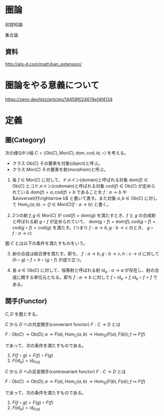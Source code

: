 # 圏論
前提知識:

集合論

## 資料
http://alg-d.com/math/kan_extension/

# 圏論をやる意義について
https://zenn.dev/lotz/articles/14458f024674e14f4134

# 定義
## 圏(Category)

次の様な6つ組 $C = \langle \mathrm{Ob}(C), \mathrm{Mor}(C), \mathrm{dom}, \mathrm{cod}, \mathrm{id}, \circ \rangle$ を考える。 

- クラス $\mathrm{Ob}(C)$ その要素を対象(object)と呼ぶ。
- クラス $\mathrm{Mor}(C)$ その要素を射(morphism)と呼ぶ。


1. 各 $f\in \mathrm{Mor}(C)$ に対して、ドメイン(domain)と呼ばれる対象 $\mathrm{dom}(f)\in \mathrm{Ob}(C)$ とコドメイン(codomain)と呼ばれる対象 $\mathrm{cod}(f)\in \mathrm{Ob}(C)$ が定められている $\mathrm{dom}(f)=a,\mathrm{cod}(f)=b$ であることを $f:a\rightarrow b$ や $a\overset{f}\rightarrow b$ と書いて表す。また対象 $a,b \in \mathrm{Ob}(C)$ に対して $\mathrm{Hom}_C(a,b) := \lbrace f\in \mathrm{Mor}(C)| f:a\rightarrow b\rbrace$ と書く。

2. 2つの射 $f,g \in \mathrm{Mor}(C)$ が $\mathrm{cod}(f) = \mathrm{dom}(g)$ を満たすとき、$f$ と $g$ の合成射と呼ばれる射  $g \circ f$ が定められていて、 $\mathrm{dom}(g \circ f) = \mathrm{dom}(f), \mathrm{cod}(g \circ f) = \mathrm{cod}(g \circ f) = \mathrm{cod}(g)$ を満たす。(つまり $f:a\rightarrow b, g:b\rightarrow c$ のとき、 $g \circ f: a \rightarrow c$)


圏 $C$ とは以下の条件を満たすものをいう。

3. 射の合成は結合律を満たす。即ち、 $f:a\rightarrow b, g:b\rightarrow c, h:c\rightarrow d$ に対して $(h \circ g) \circ f = h \circ (g \circ f)$ が成り立つ。

4. 各 $a \in \mathrm{Ob}(C)$ に対して、恒等射と呼ばれる射 $\mathrm{id}_a :a\rightarrow a$ が存在し、射の合成に関する単位元となる。即ち $f: a\rightarrow b$ に対して $f\circ \mathrm{id}_a = f, \mathrm{id}_b \circ f = f$ である。

## 関手(Functor)

$C,D$ を圏とする。

$C$ から $D$ への共変関手(converiant functor) $F:C\rightarrow D$ とは 

$F:\mathrm{Ob}(C) \rightarrow \mathrm{Ob}(D); a \rightarrow F(a), \mathrm{Hom}_C(a, b) \rightarrow \mathrm{Hom}_D(F(a), F(b)); f \mapsto F(f)$

であって、次の条件を満たすものである。

1. $F(f \circ g) = F(f) \circ F(g)$
2. $F(\mathrm{id}_a) = \mathrm{id}_{F(a)}$

$C$ から $D$ への反変関手(contravariant functor) $F:C\rightarrow D$ とは 

$F:\mathrm{Ob}(C) \rightarrow \mathrm{Ob}(D); a \rightarrow F(a), \mathrm{Hom}_C(a, b) \rightarrow \mathrm{Hom}_D(F(b), F(a)); f \mapsto F(f)$

であって、次の条件を満たすものである。

1. $F(f \circ g) = F(g) \circ F(f)$
2. $F(\mathrm{id}_a) = \mathrm{id}_{F(a)}$